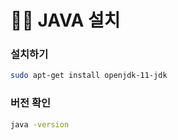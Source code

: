 # 🕵️‍♂️ JAVA 설치

### 설치하기
```bash
sudo apt-get install openjdk-11-jdk
```

### 버전 확인
```bash
java -version
```